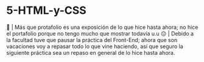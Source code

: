 # 5-HTML-y-CSS
🛐 | Más que protafolio es una exposición de lo que hice hasta ahora; no hice el portafolio porque no tengo mucho que mostrar todavía u.u
😔 | Debido a la facultad tuve que pausar la práctica del Front-End; ahora que son vacaciones voy a repasar todo lo que vine haciendo, así que seguro la siguiente práctica sea un repaso en general de lo hice hasta ahora.
